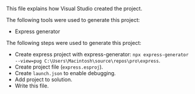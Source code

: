 This file explains how Visual Studio created the project.

The following tools were used to generate this project:
- Express generator

The following steps were used to generate this project:
- Create express project with express-generator: `npx express-generator --view=pug C:\Users\Macintosh\source\repos\pro\express`.
- Create project file (`express.esproj`).
- Create `launch.json` to enable debugging.
- Add project to solution.
- Write this file.
